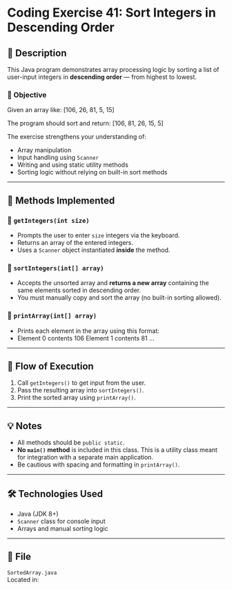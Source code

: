 # Coding Exercise 41: Sort Integers in Descending Order

## 📌 Description

This Java program demonstrates array processing logic by sorting a list of user-input integers in **descending order** — from highest to lowest.

### 🧠 Objective

Given an array like:
[106, 26, 81, 5, 15]

The program should sort and return:
[106, 81, 26, 15, 5]


The exercise strengthens your understanding of:

- Array manipulation
- Input handling using `Scanner`
- Writing and using static utility methods
- Sorting logic without relying on built-in sort methods

---

## 🧪 Methods Implemented

### 🔹 `getIntegers(int size)`
- Prompts the user to enter `size` integers via the keyboard.
- Returns an array of the entered integers.
- Uses a `Scanner` object instantiated **inside** the method.

### 🔹 `sortIntegers(int[] array)`
- Accepts the unsorted array and **returns a new array** containing the same elements sorted in descending order.
- You must manually copy and sort the array (no built-in sorting allowed).

### 🔹 `printArray(int[] array)`
- Prints each element in the array using this format:
- Element 0 contents 106 Element 1 contents 81 ...


---

## 🔄 Flow of Execution

1. Call `getIntegers()` to get input from the user.
2. Pass the resulting array into `sortIntegers()`.
3. Print the sorted array using `printArray()`.

---

## 💡 Notes

- All methods should be `public static`.
- **No `main()` method** is included in this class. This is a utility class meant for integration with a separate main application.
- Be cautious with spacing and formatting in `printArray()`.

---

## 🛠️ Technologies Used

- Java (JDK 8+)
- `Scanner` class for console input
- Arrays and manual sorting logic

---

## 📁 File

`SortedArray.java`  
Located in:

